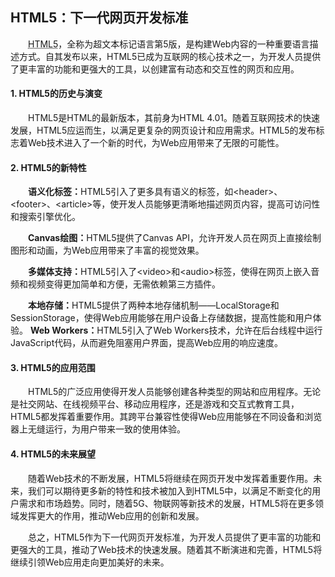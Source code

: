 ## HTML5：下一代网页开发标准

<p style="text-indent:2em;"><abbr title="Hyper Text Markup Language 5">HTML5</abbr>，全称为超文本标记语言第5版，是构建Web内容的一种重要语言描述方式。自其发布以来，HTML5已成为互联网的核心技术之一，为开发人员提供了更丰富的功能和更强大的工具，以创建富有动态和交互性的网页和应用。</p>

#### 1. HTML5的历史与演变

<p style="text-indent:2em;">HTML5是HTML的最新版本，其前身为HTML 4.01。随着互联网技术的快速发展，HTML5应运而生，以满足更复杂的网页设计和应用需求。HTML5的发布标志着Web技术进入了一个新的时代，为Web应用带来了无限的可能性。</p>

#### 2. HTML5的新特性

<p style="text-indent:2em;"><strong>语义化标签：</strong>HTML5引入了更多具有语义的标签，如&lt;header&gt;、&lt;footer&gt;、&lt;article&gt;等，使开发人员能够更清晰地描述网页内容，提高可访问性和搜索引擎优化。</p>
<p style="text-indent:2em;"><strong>Canvas绘图：</strong>HTML5提供了Canvas API，允许开发人员在网页上直接绘制图形和动画，为Web应用带来了丰富的视觉效果。</p>
<p style="text-indent:2em;"><strong>多媒体支持：</strong>HTML5引入了&lt;video&gt;和&lt;audio&gt;标签，使得在网页上嵌入音频和视频变得更加简单和方便，无需依赖第三方插件。</p>
<p style="text-indent:2em;"><strong>本地存储：</strong>HTML5提供了两种本地存储机制——LocalStorage和SessionStorage，使得Web应用能够在用户设备上存储数据，提高性能和用户体验。
<strong>Web Workers：</strong>HTML5引入了Web Workers技术，允许在后台线程中运行JavaScript代码，从而避免阻塞用户界面，提高Web应用的响应速度。</p>

#### 3. HTML5的应用范围

<p style="text-indent:2em;">HTML5的广泛应用使得开发人员能够创建各种类型的网站和应用程序。无论是社交网站、在线视频平台、移动应用程序，还是游戏和交互式教育工具，HTML5都发挥着重要作用。其跨平台兼容性使得Web应用能够在不同设备和浏览器上无缝运行，为用户带来一致的使用体验。</p>

#### 4. HTML5的未来展望

<p style="text-indent:2em;">随着Web技术的不断发展，HTML5将继续在网页开发中发挥着重要作用。未来，我们可以期待更多新的特性和技术被加入到HTML5中，以满足不断变化的用户需求和市场趋势。同时，随着5G、物联网等新技术的发展，HTML5将在更多领域发挥更大的作用，推动Web应用的创新和发展。</p>

<p style="text-indent:2em;">总之，HTML5作为下一代网页开发标准，为开发人员提供了更丰富的功能和更强大的工具，推动了Web技术的快速发展。随着其不断演进和完善，HTML5将继续引领Web应用走向更加美好的未来。</p>